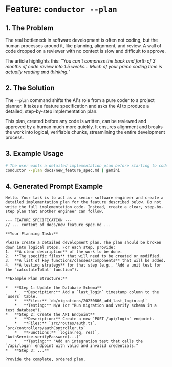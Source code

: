 # Feature: `conductor --plan`

## 1. The Problem

The real bottleneck in software development is often not coding, but the human processes around it, like planning, alignment, and review. A wall of code dropped on a reviewer with no context is slow and difficult to approve.

The article highlights this: *"You can't compress the back and forth of 3 months of code review into 1.5 weeks... Much of your prime coding time is actually reading and thinking."*

## 2. The Solution

The `--plan` command shifts the AI's role from a pure coder to a project planner. It takes a feature specification and asks the AI to produce a detailed, step-by-step implementation plan.

This plan, created before any code is written, can be reviewed and approved by a human much more quickly. It ensures alignment and breaks the work into logical, verifiable chunks, streamlining the entire development process.

## 3. Example Usage

```bash
# The user wants a detailed implementation plan before starting to code.
conductor --plan docs/new_feature_spec.md | gemini
```

## 4. Generated Prompt Example

```text
Hello. Your task is to act as a senior software engineer and create a detailed implementation plan for the feature described below. Do not write the full implementation code. Instead, create a clear, step-by-step plan that another engineer can follow.

--- FEATURE SPECIFICATION ---
// ... content of docs/new_feature_spec.md ...

**Your Planning Task:**

Please create a detailed development plan. The plan should be broken down into logical steps. For each step, provide:
1.  **A clear description** of the work to be done.
2.  **The specific files** that will need to be created or modified.
3.  **A list of key functions/classes/components** that will be added.
4.  **A testing strategy** for that step (e.g., "Add a unit test for the `calculateTotal` function").

**Example Plan Structure:**

*   **Step 1: Update the Database Schema**
    *   **Description:** Add a `last_login` timestamp column to the `users` table.
    *   **Files:** `db/migrations/20250806_add_last_login.sql`
    *   **Testing:** N/A (or "Run migration and verify schema in a test database").
*   **Step 2: Create the API Endpoint**
    *   **Description:** Create a new `POST /api/login` endpoint.
    *   **Files:** `src/routes/auth.ts`, `src/controllers/authController.ts`
    *   **Functions:** `login(req, res)`, `AuthService.verifyPassword(...)`
    *   **Testing:** "Add an integration test that calls the `/api/login` endpoint with valid and invalid credentials."
*   **Step 3: ...**

Provide the complete, ordered plan.
```
